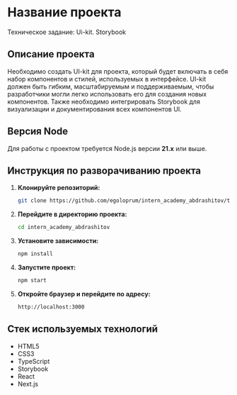 # Название проекта

Техническое задание: Ui-kit. Storybook

## Описание проекта

Необходимо создать UI-kit для проекта, который будет включать в себя набор компонентов и стилей, используемых в интерфейсе. UI-kit должен быть гибким, масштабируемым и поддерживаемым, чтобы разработчики могли легко использовать его для создания новых компонентов. Также необходимо интегрировать Storybook для визуализации и документирования всех компонентов UI.

## Версия Node

Для работы с проектом требуется Node.js версии **21.x** или выше.

## Инструкция по разворачиванию проекта

1. **Клонируйте репозиторий:**
   ```bash
   git clone https://github.com/egoloprum/intern_academy_abdrashitov/tree/2-week.git
   ``` 

2. **Перейдите в директорию проекта:**
   ```bash
   cd intern_academy_abdrashitov
   ``` 

3. **Установите зависимости:**
   ```bash
   npm install
   ``` 

4. **Запустите проект:**
   ```bash
   npm start
   ``` 

5. **Откройте браузер и перейдите по адресу:**
   ```bash
   http://localhost:3000
   ``` 

## Стек используемых технологий

* HTML5
* CSS3
* TypeScript
* Storybook
* React 
* Next.js
